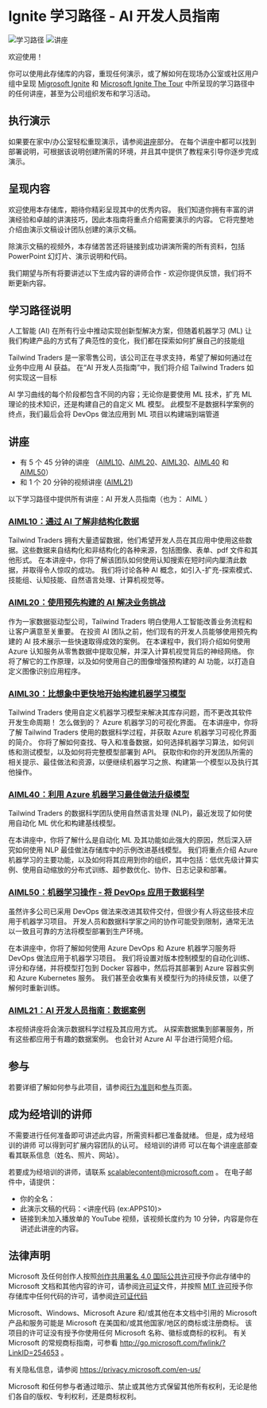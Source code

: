 # <a name="ignite-learning-paths---developers-guide-to-ai"></a>Ignite 学习路径 - AI 开发人员指南

![学习路径](https://img.shields.io/badge/Learning%20Path-AIML-fe5e00?logo=microsoft)  ![讲座](https://img.shields.io/badge/🗣️Sessions-6-31c754)

欢迎使用！

你可以使用此存储库的内容，重现任何演示，或了解如何在现场办公室或社区用户组中呈现 [Migrosoft Ignite](https://www.microsoft.com/en-us/ignite) 和 [Microsoft Ignite The Tour](https://www.microsoft.com/en-ca/ignite-the-tour/) 中所呈现的学习路径中的任何讲座，甚至为公司组织发布和学习活动。

## <a name="do-the-demos"></a>执行演示

如果要在家中/办公室轻松重现演示，请参阅[讲座](#sessions)部分。 在每个讲座中都可以找到部署说明，可根据该说明创建所需的环境，并且其中提供了教程来引导你逐步完成演示。

## <a name="presenting-the-content"></a>呈现内容

欢迎使用本存储库，期待你精彩呈现其中的优秀内容。 我们知道你拥有丰富的讲演经验和卓越的讲演技巧，因此本指南将重点介绍需要演示的内容。 它将完整地介绍由演示文稿设计团队创建的演示文稿。

除演示文稿的视频外，本存储苦苦还将链接到成功讲演所需的所有资料，包括 PowerPoint 幻灯片、演示说明和代码。

我们期望与所有将要讲述以下生成内容的讲师合作 - 欢迎你提供反馈，我们将不断更新内容。 

## <a name="learning-path-description"></a>学习路径说明

人工智能 (AI) 在所有行业中推动实现创新型解决方案，但随着机器学习 (ML) 让我们构建产品的方式有了典范性的变化，我们都在探索如何扩展自己的技能组  

Tailwind Traders 是一家零售公司，该公司正在寻求支持，希望了解如何通过在业务中应用 AI 获益。 在“AI 开发人员指南”中，我们将介绍 Tailwind Traders 如何实现这一目标 

AI 学习曲线的每个阶段都包含不同的内容；无论你是要使用 ML 技术，扩充 ML 理论的技术知识，还是构建自己的自定义 ML 模型。 此模型不是数据科学案例的终点，我们最后会将 DevOps 做法应用到 ML 项目以构建端到端管道 

## <a name="sessions"></a>讲座

* 有 5 个 45 分钟的讲座  （[AIML10](aiml10/README.md)、[AIML20](aiml20/README.md)、[AIML30](aiml30/README.md)、[AIML40](aiml40/README.md) 和 [AIML50](aiml50/README.md)）
* 和 1 个 20 分钟的视频讲座  ([AIML21](aiml21/README.md))

以下学习路径中提供所有讲座：AI 开发人员指南（也为：  AIML  ）

### <a name="aiml10-making-sense-of-your-unstructured-data-with-aiaiml10readmemd"></a>[AIML10：通过 AI 了解非结构化数据](aiml10/README.md)

Tailwind Traders 拥有大量遗留数据，他们希望开发人员在其应用中使用这些数据。这些数据来自结构化和非结构化的各种来源，包括图像、表单、pdf 文件和其他形式。 在本讲座中，你将了解该团队如何使用认知搜索在短时间内厘清此数据，并取得令人惊叹的成功。 我们将讨论各种 AI 概念，如引入-扩充-探索模式、技能组、认知技能、自然语言处理、计算机视觉等。

### <a name="aiml20-using-pre-built-ai-to-solve-business-challengesaiml20readmemd"></a>[AIML20：使用预先构建的 AI 解决业务挑战](aiml20/README.md)

作为一家数据驱动型公司，Tailwind Traders 明白使用人工智能改善业务流程和让客户满意至关重要。 在投资 AI 团队之前，他们现有的开发人员能够使用预先构建的 AI 技术展示一些快速取得成效的案例。 在本课程中，我们将介绍如何使用 Azure 认知服务从零售数据中提取见解，并深入计算机视觉背后的神经网络。 你将了解它的工作原理，以及如何使用自己的图像增强预构建的 AI 功能，以打造自定义图像识别应用程序。

### <a name="aiml30-start-building-machine-learning-models-faster-than-you-thinkaiml30readmemd"></a>[AIML30：比想象中更快地开始构建机器学习模型](aiml30/README.md)

Tailwind Traders 使用自定义机器学习模型来解决其库存问题，而不更改其软件开发生命周期！ 怎么做到的？ Azure 机器学习的可视化界面。 在本讲座中，你将了解 Tailwind Traders 使用的数据科学过程，并获取 Azure 机器学习可视化界面的简介。 你将了解如何查找、导入和准备数据，如何选择机器学习算法，如何训练和测试模型，以及如何将完整模型部署到 API。 获取你和你的开发团队所需的相关提示、最佳做法和资源，以便继续机器学习之旅、构建第一个模型以及执行其他操作。

### <a name="aiml40-taking-models-to-the-next-level-with-azure-machine-learning-best-practicesaiml40readmemd"></a>[AIML40：利用 Azure 机器学习最佳做法升级模型](aiml40/README.md)

Tailwind Traders 的数据科学团队使用自然语言处理 (NLP)，最近发现了如何使用自动化 ML 优化和构建基线模型。 

在本讲座中，你将了解什么是自动化 ML 及其功能如此强大的原因，然后深入研究如何使用 NLP 最佳做法存储库中的示例改进基线模型。 我们将重点介绍 Azure 机器学习的主要功能，以及如何将其应用到你的组织，其中包括：低优先级计算实例、使用自动缩放的分布式训练、超参数优化、协作、日志记录和部署。 

### <a name="aiml50-machine-learning-operations-applying-devops-to-data-scienceaiml50readmemd"></a>[AIML50：机器学习操作 - 将 DevOps 应用于数据科学](aiml50/README.md) 

虽然许多公司已采用 DevOps 做法来改进其软件交付，但很少有人将这些技术应用于机器学习项目。 开发人员和数据科学家之间的协作可能受到限制，通常无法以一致且可靠的方法将模型部署到生产环境。 

在本讲座中，你将了解如何使用 Azure DevOps 和 Azure 机器学习服务将 DevOps 做法应用于机器学习项目。 我们将设置对版本控制模型的自动化训练、评分和存储，并将模型打包到 Docker 容器中，然后将其部署到 Azure 容器实例和 Azure Kubernetes 服务。 我们甚至会收集有关模型行为的持续反馈，以便了解何时重新训练。 

### <a name="aiml21-developers-guide-to-ai-a-data-storyaiml21readmemd"></a>[AIML21：AI 开发人员指南：数据案例](aiml21/README.md)

本视频讲座将会演示数据科学过程及其应用方式。 从探索数据集到部署服务，所有这些都应用于有趣的数据案例。 也会针对 Azure AI 平台进行简短介绍。

## <a name="contributing"></a>参与

若要详细了解如何参与此项目，请参阅[行为准则](CODE_OF_CONDUCT.md)和[参与](CONTRIBUTING.md)页面。


## <a name="become-a-trained-presenter"></a>成为经培训的讲师

不需要进行任何准备即可讲述此内容，所需资料都已准备就绪。 但是，成为经培训的讲师  可以得到可扩展内容团队的认可。 经培训的讲师  可以在每个讲座底部查看其联系信息（姓名、照片、网站）。  
 
若要成为经培训的讲师，请联系 [scalablecontent@microsoft.com](mailto:scalablecontent@microsoft.com)  。 在电子邮件中，请提供：

- 你的全名：
- 此演示文稿的代码：\<讲座代码 (ex:APPS10)\>
- 链接到未加入播放单的 YouTube 视频，该视频长度约为 10 分钟，内容是你在讲述此讲座的内容。


## <a name="legal-notices"></a>法律声明

Microsoft 及任何创作人按照[创作共用署名 4.0 国际公共许可](https://creativecommons.org/licenses/by/4.0/legalcode)授予你此存储中的 Microsoft 文档和其他内容的许可，请参阅[许可证](LICENSE)文件，并按照 [MIT 许可](https://opensource.org/licenses/MIT)授予你存储库中任何代码的许可，请参阅[许可证代码](LICENSE-CODE)

Microsoft、Windows、Microsoft Azure 和/或其他在本文档中引用的 Microsoft 产品和服务可能是 Microsoft 在美国和/或其他国家/地区的商标或注册商标。 该项目的许可证没有授予你使用任何 Microsoft 名称、徽标或商标的权利。 有关 Microsoft 的常规商标指南，可参看 http://go.microsoft.com/fwlink/?LinkID=254653 。

有关隐私信息，请参阅 https://privacy.microsoft.com/en-us/

Microsoft 和任何参与者通过暗示、禁止或其他方式保留其他所有权利，无论是他们各自的版权、专利权利，还是商标权利。
